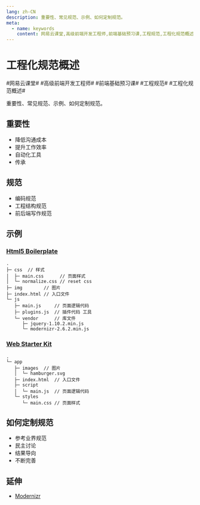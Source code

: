 ```yaml
---
lang: zh-CN
description: 重要性、常见规范、示例、如何定制规范。
meta:
  - name: keywords
    content: 网易云课堂,高级前端开发工程师,前端基础预习课,工程规范,工程化规范概述
---
```


# 工程化规范概述

\#网易云课堂#
\#高级前端开发工程师#
\#前端基础预习课#
\#工程规范#
\#工程化规范概述#

重要性、常见规范、示例、如何定制规范。

## 重要性

* 降低沟通成本
* 提升工作效率
* 自动化工具
* 传承

## 规范

* 编码规范
* 工程结构规范
* 前后端写作规范

## 示例

### [Html5 Boilerplate](https://html5boilerplate.com)

```
.
├─ css  // 样式
│  ├─ main.css      // 页面样式
│  └─ normalize.css // reset css
├─ img        // 图片
├─ index.html // 入口文件
└─ js
   ├─ main.js     // 页面逻辑代码
   ├─ plugins.js  // 插件代码 工具 
   └─ vendor      // 库文件
      ├─ jquery-1.10.2.min.js
      └─ modernizr-2.6.2.min.js
```

### [Web Starter Kit](https://github.com/google/web-starter-kit)

```
.
└─ app
   ├─ images  // 图片
   │  └─ hamburger.svg 
   ├─ index.html  // 入口文件
   ├─ script
   │  └─ main.js  // 页面逻辑代码
   └─ styles
      └─ main.css // 页面样式

```

## 如何定制规范

* 参考业界规范
* 民主讨论
* 结果导向
* 不断完善

## 延伸

* [Modernizr](https://modernizr.com/)